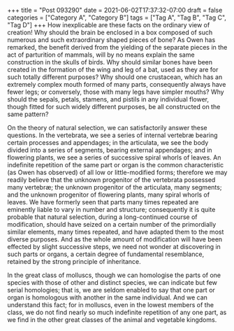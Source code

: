 +++
title = "Post 093290"
date = 2021-06-02T17:37:32-07:00
draft = false
categories = ["Category A", "Category B"]
tags = ["Tag A", "Tag B", "Tag C", "Tag D"]
+++
How inexplicable are these facts on the ordinary view of creation! Why should the brain be enclosed in a box composed of such numerous and such extraordinary shaped pieces of bone? As Owen has remarked, the benefit derived from the yielding of the separate pieces in the act of parturition of mammals, will by no means explain the same construction in the skulls of birds. Why should similar bones have been created in the formation of the wing and leg of a bat, used as they are for such totally different purposes? Why should one crustacean, which has an extremely complex mouth formed of many parts, consequently always have fewer legs; or conversely, those with many legs have simpler mouths? Why should the sepals, petals, stamens, and pistils in any individual flower, though fitted for such widely different purposes, be all constructed on the same pattern?

On the theory of natural selection, we can satisfactorily answer these questions. In the vertebrata, we see a series of internal vertebræ bearing certain processes and appendages; in the articulata, we see the body divided into a series of segments, bearing external appendages; and in flowering plants, we see a series of successive spiral whorls of leaves. An indefinite repetition of the same part or organ is the common characteristic (as Owen has observed) of all low or little-modified forms; therefore we may readily believe that the unknown progenitor of the vertebrata possessed many vertebræ; the unknown progenitor of the articulata, many segments; and the unknown progenitor of flowering plants, many spiral whorls of leaves. We have formerly seen that parts many times repeated are eminently liable to vary in number and structure; consequently it is quite probable that natural selection, during a long-continued course of modification, should have seized on a certain number of the primordially similar elements, many times repeated, and have adapted them to the most diverse purposes. And as the whole amount of modification will have been effected by slight successive steps, we need not wonder at discovering in such parts or organs, a certain degree of fundamental resemblance, retained by the strong principle of inheritance.

In the great class of molluscs, though we can homologise the parts of one species with those of other and distinct species, we can indicate but few serial homologies; that is, we are seldom enabled to say that one part or organ is homologous with another in the same individual. And we can understand this fact; for in molluscs, even in the lowest members of the class, we do not find nearly so much indefinite repetition of any one part, as we find in the other great classes of the animal and vegetable kingdoms.
